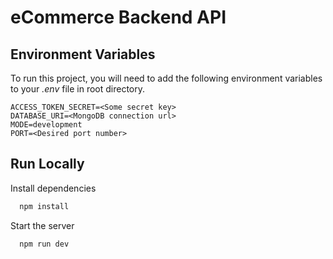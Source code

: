
# eCommerce Backend API

## Environment Variables

To run this project, you will need to add the following environment variables to your *.env* file in root directory.

```
ACCESS_TOKEN_SECRET=<Some secret key>
DATABASE_URI=<MongoDB connection url>
MODE=development
PORT=<Desired port number>
```


## Run Locally

Install dependencies

```bash
  npm install
```

Start the server

```bash
  npm run dev
```

